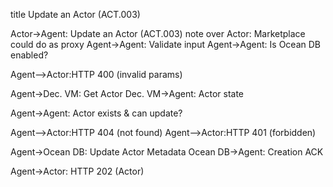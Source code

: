 <!-- Open with websequencediagrams.com -->

title Update an Actor (ACT.003)

Actor->Agent: Update an Actor (ACT.003)
note over Actor: Marketplace could do as proxy
Agent->Agent: Validate input
Agent->Agent: Is Ocean DB enabled?

Agent-->Actor:HTTP 400 (invalid params)

Agent->Dec. VM: Get Actor
Dec. VM->Agent: Actor state

Agent->Agent: Actor exists & can update?

Agent-->Actor:HTTP 404 (not found)
Agent-->Actor:HTTP 401 (forbidden)


Agent->Ocean DB: Update Actor Metadata
Ocean DB->Agent: Creation ACK


Agent->Actor: HTTP 202 (Actor)



